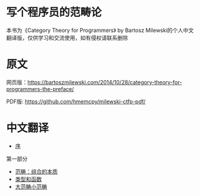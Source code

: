 # 写个程序员的范畴论
本书为《Category Theory for Programmers》 by Bartosz Milewski的个人中文翻译版，仅供学习和交流使用，如有侵权请联系删除
# 原文
网页版：https://bartoszmilewski.com/2014/10/28/category-theory-for-programmers-the-preface/

PDF版: https://github.com/hmemcpy/milewski-ctfp-pdf/
# 中文翻译
- [序](book/00-序.md)

第一部分

- [范畴：组合的本质](book/01-范畴：组合的本质.md)
- [类型和函数](book/02-类型和函数.md)
- [大范畴小范畴](book/03-大范畴小范畴.md)